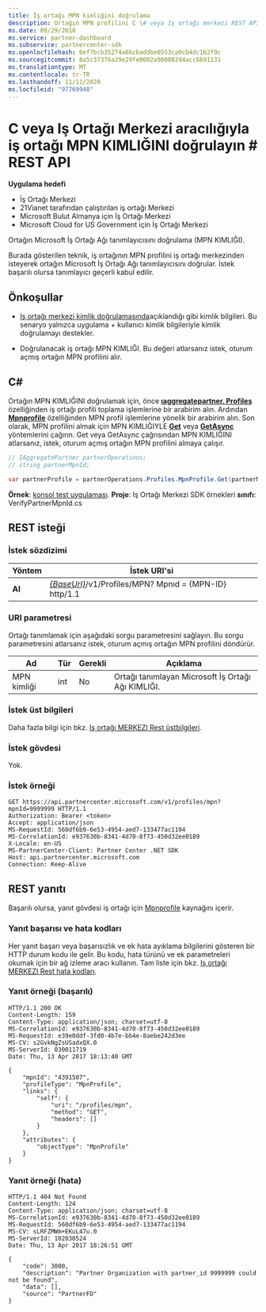 ```yaml
---
title: İş ortağı MPN kimliğini doğrulama
description: Ortağın MPN profilini C \# veya Iş ortağı merkezi REST API aracılığıyla isteyerek bir ortağın Microsoft iş ortağı ağı tanımlayıcısını (MPN kimliği) nasıl doğrulayacağınızı öğrenin.
ms.date: 09/29/2018
ms.service: partner-dashboard
ms.subservice: partnercenter-sdk
ms.openlocfilehash: 6ef7bcb35274a6bcbaddbe0553ca0cb4dc1b2f9c
ms.sourcegitcommit: 8a5c37376a29e29fe0002a980082d4acc6b91131
ms.translationtype: MT
ms.contentlocale: tr-TR
ms.lasthandoff: 11/11/2020
ms.locfileid: "97769940"
---
```

# <a name="verify-a-partner-mpn-id-via-c-or-the-partner-center-rest-api"></a>C veya Iş Ortağı Merkezi aracılığıyla iş ortağı MPN KIMLIĞINI doğrulayın \# REST API

**Uygulama hedefi**

- İş Ortağı Merkezi
- 21Vianet tarafından çalıştırılan iş ortağı Merkezi
- Microsoft Bulut Almanya için İş Ortağı Merkezi
- Microsoft Cloud for US Government için İş Ortağı Merkezi

Ortağın Microsoft İş Ortağı Ağı tanımlayıcısını doğrulama (MPN KIMLIĞI).

Burada gösterilen teknik, iş ortağının MPN profilini iş ortağı merkezinden isteyerek ortağın Microsoft İş Ortağı Ağı tanımlayıcısını doğrular. İstek başarılı olursa tanımlayıcı geçerli kabul edilir.

## <a name="prerequisites"></a>Önkoşullar

- [Iş ortağı merkezi kimlik doğrulamasında](partner-center-authentication.md)açıklandığı gibi kimlik bilgileri. Bu senaryo yalnızca uygulama + kullanıcı kimlik bilgileriyle kimlik doğrulamayı destekler.

- Doğrulanacak iş ortağı MPN KIMLIĞI. Bu değeri atlarsanız istek, oturum açmış ortağın MPN profilini alır.

## <a name="c"></a>C\#

Ortağın MPN KIMLIĞINI doğrulamak için, önce [**ıaggregatepartner. Profiles**](/dotnet/api/microsoft.store.partnercenter.ipartner.profiles) özelliğinden iş ortağı profili toplama işlemlerine bir arabirim alın. Ardından [**Mpnprofile**](/dotnet/api/microsoft.store.partnercenter.profiles.ipartnerprofilecollection.mpnprofile) özelliğinden MPN profil işlemlerine yönelik bir arabirim alın. Son olarak, MPN profilini almak için MPN KIMLIĞIYLE [**Get**](/dotnet/api/microsoft.store.partnercenter.profiles.impnprofile.get) veya [**GetAsync**](/dotnet/api/microsoft.store.partnercenter.profiles.impnprofile.getasync) yöntemlerini çağırın. Get veya GetAsync çağrısından MPN KIMLIĞINI atlarsanız, istek, oturum açmış ortağın MPN profilini almaya çalışır.

``` csharp
// IAggregatePartner partnerOperations;
// string partnerMpnId;

var partnerProfile = partnerOperations.Profiles.MpnProfile.Get(partnerMpnId);
```

**Örnek**: [konsol test uygulaması](console-test-app.md). **Proje**: Iş Ortağı Merkezi SDK örnekleri **sınıfı**: VerifyPartnerMpnId.cs

## <a name="rest-request"></a>REST isteği

### <a name="request-syntax"></a>İstek sözdizimi

| Yöntem  | İstek URI'si                                                                         |
|---------|-------------------------------------------------------------------------------------|
| **Al** | [*{BaseUrl}*](partner-center-rest-urls.md)/v1/Profiles/MPN? Mpnıd = {MPN-ID} http/1.1 |

### <a name="uri-parameter"></a>URI parametresi

Ortağı tanımlamak için aşağıdaki sorgu parametresini sağlayın. Bu sorgu parametresini atlarsanız istek, oturum açmış ortağın MPN profilini döndürür.

| Ad   | Tür | Gerekli | Açıklama                                                 |
|--------|------|----------|-------------------------------------------------------------|
| MPN kimliği | int  | No       | Ortağı tanımlayan Microsoft İş Ortağı Ağı KIMLIĞI. |

### <a name="request-headers"></a>İstek üst bilgileri

Daha fazla bilgi için bkz. [Iş ortağı MERKEZI Rest üstbilgileri](headers.md).

### <a name="request-body"></a>İstek gövdesi

Yok.

### <a name="request-example"></a>İstek örneği

```http
GET https://api.partnercenter.microsoft.com/v1/profiles/mpn?mpnId=9999999 HTTP/1.1
Authorization: Bearer <token>
Accept: application/json
MS-RequestId: 560df6b9-6e53-4954-aed7-133477ac1194
MS-CorrelationId: e937630b-8341-4d70-8f73-450d32ee0189
X-Locale: en-US
MS-PartnerCenter-Client: Partner Center .NET SDK
Host: api.partnercenter.microsoft.com
Connection: Keep-Alive
```

## <a name="rest-response"></a>REST yanıtı

Başarılı olursa, yanıt gövdesi iş ortağı için [Mpnprofile](profile-resources.md#mpnprofile) kaynağını içerir.

### <a name="response-success-and-error-codes"></a>Yanıt başarısı ve hata kodları

Her yanıt başarı veya başarısızlık ve ek hata ayıklama bilgilerini gösteren bir HTTP durum kodu ile gelir. Bu kodu, hata türünü ve ek parametreleri okumak için bir ağ izleme aracı kullanın. Tam liste için bkz. [Iş ortağı MERKEZI Rest hata kodları](error-codes.md).

### <a name="response-example-success"></a>Yanıt örneği (başarılı)

```http
HTTP/1.1 200 OK
Content-Length: 159
Content-Type: application/json; charset=utf-8
MS-CorrelationId: e937630b-8341-4d70-8f73-450d32ee0189
MS-RequestId: e39e0ddf-3fd0-4b7e-bb4e-8aebe242d3ee
MS-CV: s2GvkNgZsUSadxQX.0
MS-ServerId: 030011719
Date: Thu, 13 Apr 2017 18:13:40 GMT

{
    "mpnId": "4391507",
    "profileType": "MpnProfile",
    "links": {
        "self": {
            "uri": "/profiles/mpn",
            "method": "GET",
            "headers": []
        }
    },
    "attributes": {
        "objectType": "MpnProfile"
    }
}
```

### <a name="response-example-failure"></a>Yanıt örneği (hata)

```http
HTTP/1.1 404 Not Found
Content-Length: 124
Content-Type: application/json; charset=utf-8
MS-CorrelationId: e937630b-8341-4d70-8f73-450d32ee0189
MS-RequestId: 560df6b9-6e53-4954-aed7-133477ac1194
MS-CV: sLRFZMWm+EKuL47u.0
MS-ServerId: 102030524
Date: Thu, 13 Apr 2017 18:26:51 GMT

{
    "code": 3000,
    "description": "Partner Organization with partner_id 9999999 could not be found",
    "data": [],
    "source": "PartnerFD"
}
```
